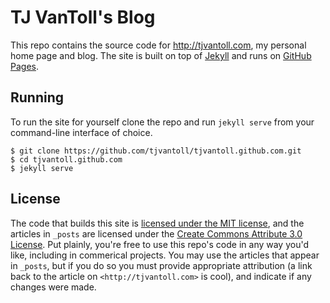 # TJ VanToll's Blog

This repo contains the source code for <http://tjvantoll.com>, my personal home page and blog. The site is built on top of [Jekyll](http://jekyllrb.com/) and runs on [GitHub Pages](https://pages.github.com/).

## Running

To run the site for yourself clone the repo and run `jekyll serve` from your command-line interface of choice.

```
$ git clone https://github.com/tjvantoll/tjvantoll.github.com.git
$ cd tjvantoll.github.com
$ jekyll serve
```

## License

The code that builds this site is [licensed under the MIT license](LICENSE), and the articles in `_posts` are licensed under the [Create Commons Attribute 3.0 License](https://creativecommons.org/licenses/by/3.0/us/). Put plainly, you're free to use this repo's code in any way you'd like, including in commerical projects. You may use the articles that appear in `_posts`, but if you do so you must provide appropriate attribution (a link back to the article on `<http://tjvantoll.com>` is cool), and indicate if any changes were made.
